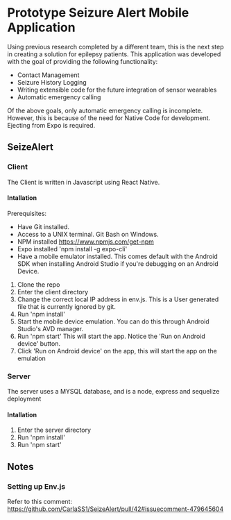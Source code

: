 # Prototype Seizure Alert Mobile Application

Using previous research completed by a different team, this is the next step in creating a solution for epilepsy patients. This application was developed with the goal of providing the following functionality:

- Contact Management
- Seizure History Logging
- Writing extensible code for the future integration of sensor wearables
- Automatic emergency calling

Of the above goals, only automatic emergency calling is incomplete. However, this is because of the need for Native Code for development. Ejecting from Expo is required.

## SeizeAlert

### Client

The Client is written in Javascript using React Native.

#### Intallation

Prerequisites:

- Have Git installed.
- Access to a UNIX terminal. Git Bash on Windows.
- NPM installed https://www.npmjs.com/get-npm
- Expo installed 'npm install -g expo-cli'
- Have a mobile emulator installed. This comes default with the Android SDK when installing Android Studio if you're debugging on an Android Device.

1. Clone the repo
2. Enter the client directory
3. Change the correct local IP address in env.js. This is a User generated file that is currently ignored by git.
4. Run 'npm install'
5. Start the mobile device emulation. You can do this through Android Studio's AVD manager.    
6. Run 'npm start' This will start the app. Notice the 'Run on Android device' button. 
7. Click 'Run on Android device' on the app, this will start the app on the emulation


### Server

The server uses a MYSQL database, and is a node, express and sequelize deployment

#### Intallation

1. Enter the server directory
2. Run 'npm install'
3. Run 'npm start'



## Notes

### Setting up Env.js
Refer to this comment: https://github.com/CarlaSS1/SeizeAlert/pull/42#issuecomment-479645604
